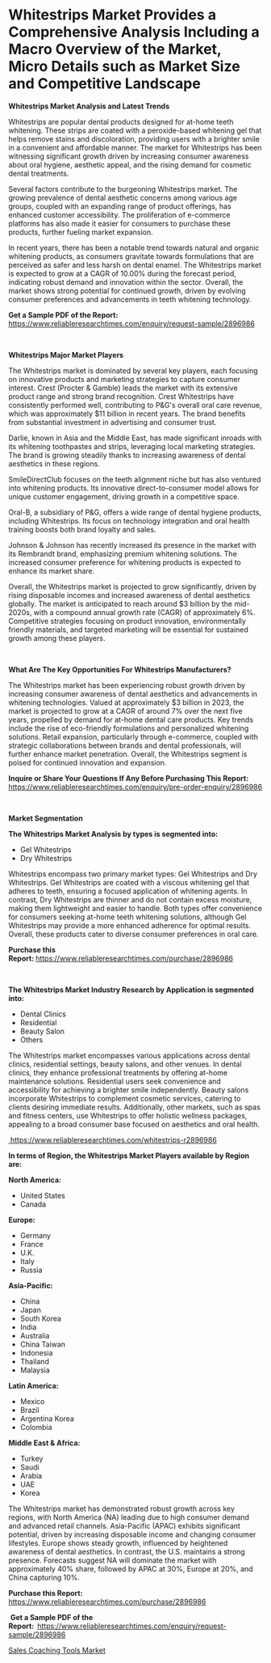 <p><h1>Whitestrips Market Provides a Comprehensive Analysis Including a Macro Overview of the Market, Micro Details such as Market Size and Competitive Landscape</h1></p><p><strong>Whitestrips Market Analysis and Latest Trends</strong></p>
<p><p>Whitestrips are popular dental products designed for at-home teeth whitening. These strips are coated with a peroxide-based whitening gel that helps remove stains and discoloration, providing users with a brighter smile in a convenient and affordable manner. The market for Whitestrips has been witnessing significant growth driven by increasing consumer awareness about oral hygiene, aesthetic appeal, and the rising demand for cosmetic dental treatments.</p><p>Several factors contribute to the burgeoning Whitestrips market. The growing prevalence of dental aesthetic concerns among various age groups, coupled with an expanding range of product offerings, has enhanced customer accessibility. The proliferation of e-commerce platforms has also made it easier for consumers to purchase these products, further fueling market expansion. </p><p>In recent years, there has been a notable trend towards natural and organic whitening products, as consumers gravitate towards formulations that are perceived as safer and less harsh on dental enamel. The Whitestrips market is expected to grow at a CAGR of 10.00% during the forecast period, indicating robust demand and innovation within the sector. Overall, the market shows strong potential for continued growth, driven by evolving consumer preferences and advancements in teeth whitening technology.</p></p>
<p><strong>Get a Sample PDF of the Report:&nbsp;</strong> <a href="https://www.reliableresearchtimes.com/enquiry/request-sample/2896986?utm_campaign=2984&utm_medium=2&utm_source=Github&utm_content=ia&utm_term=15032025&utm_id=whitestrips">https://www.reliableresearchtimes.com/enquiry/request-sample/2896986</a></p>
<p>&nbsp;</p>
<p><strong>Whitestrips Major Market Players</strong></p>
<p><p>The Whitestrips market is dominated by several key players, each focusing on innovative products and marketing strategies to capture consumer interest. Crest (Procter & Gamble) leads the market with its extensive product range and strong brand recognition. Crest Whitestrips have consistently performed well, contributing to P&G's overall oral care revenue, which was approximately $11 billion in recent years. The brand benefits from substantial investment in advertising and consumer trust.</p><p>Darlie, known in Asia and the Middle East, has made significant inroads with its whitening toothpastes and strips, leveraging local marketing strategies. The brand is growing steadily thanks to increasing awareness of dental aesthetics in these regions.</p><p>SmileDirectClub focuses on the teeth alignment niche but has also ventured into whitening products. Its innovative direct-to-consumer model allows for unique customer engagement, driving growth in a competitive space. </p><p>Oral-B, a subsidiary of P&G, offers a wide range of dental hygiene products, including Whitestrips. Its focus on technology integration and oral health training boosts both brand loyalty and sales. </p><p>Johnson & Johnson has recently increased its presence in the market with its Rembrandt brand, emphasizing premium whitening solutions. The increased consumer preference for whitening products is expected to enhance its market share.</p><p>Overall, the Whitestrips market is projected to grow significantly, driven by rising disposable incomes and increased awareness of dental aesthetics globally. The market is anticipated to reach around $3 billion by the mid-2020s, with a compound annual growth rate (CAGR) of approximately 6%. Competitive strategies focusing on product innovation, environmentally friendly materials, and targeted marketing will be essential for sustained growth among these players.</p></p>
<p>&nbsp;</p>
<p><strong>What Are The Key Opportunities For Whitestrips Manufacturers?</strong></p>
<p><p>The Whitestrips market has been experiencing robust growth driven by increasing consumer awareness of dental aesthetics and advancements in whitening technologies. Valued at approximately $3 billion in 2023, the market is projected to grow at a CAGR of around 7% over the next five years, propelled by demand for at-home dental care products. Key trends include the rise of eco-friendly formulations and personalized whitening solutions. Retail expansion, particularly through e-commerce, coupled with strategic collaborations between brands and dental professionals, will further enhance market penetration. Overall, the Whitestrips segment is poised for continued innovation and expansion.</p></p>
<p><strong>Inquire or Share Your Questions If Any Before Purchasing This Report:</strong> <a href="https://www.reliableresearchtimes.com/enquiry/pre-order-enquiry/2896986?utm_campaign=2984&utm_medium=2&utm_source=Github&utm_content=ia&utm_term=15032025&utm_id=whitestrips">https://www.reliableresearchtimes.com/enquiry/pre-order-enquiry/2896986</a></p>
<p>&nbsp;</p>
<p><strong>Market Segmentation</strong></p>
<p><strong>The Whitestrips Market Analysis by types is segmented into:</strong></p>
<p><ul><li>Gel Whitestrips</li><li>Dry Whitestrips</li></ul></p>
<p><p>Whitestrips encompass two primary market types: Gel Whitestrips and Dry Whitestrips. Gel Whitestrips are coated with a viscous whitening gel that adheres to teeth, ensuring a focused application of whitening agents. In contrast, Dry Whitestrips are thinner and do not contain excess moisture, making them lightweight and easier to handle. Both types offer convenience for consumers seeking at-home teeth whitening solutions, although Gel Whitestrips may provide a more enhanced adherence for optimal results. Overall, these products cater to diverse consumer preferences in oral care.</p></p>
<p><strong>Purchase this Report:&nbsp;</strong><a href="https://www.reliableresearchtimes.com/purchase/2896986?utm_campaign=2984&utm_medium=2&utm_source=Github&utm_content=ia&utm_term=15032025&utm_id=whitestrips">https://www.reliableresearchtimes.com/purchase/2896986</a></p>
<p>&nbsp;</p>
<p><strong>The Whitestrips Market Industry Research by Application is segmented into:</strong></p>
<p><ul><li>Dental Clinics</li><li>Residential</li><li>Beauty Salon</li><li>Others</li></ul></p>
<p><p>The Whitestrips market encompasses various applications across dental clinics, residential settings, beauty salons, and other venues. In dental clinics, they enhance professional treatments by offering at-home maintenance solutions. Residential users seek convenience and accessibility for achieving a brighter smile independently. Beauty salons incorporate Whitestrips to complement cosmetic services, catering to clients desiring immediate results. Additionally, other markets, such as spas and fitness centers, use Whitestrips to offer holistic wellness packages, appealing to a broad consumer base focused on aesthetics and oral health.</p></p>
<p><a href="https://www.reliableresearchtimes.com/whitestrips-r2896986?utm_campaign=2984&utm_medium=2&utm_source=Github&utm_content=ia&utm_term=15032025&utm_id=whitestrips">&nbsp;https://www.reliableresearchtimes.com/whitestrips-r2896986</a></p>
<p><strong>In terms of Region, the Whitestrips Market Players available by Region are:</strong></p>
<p>
    <p> <strong> North America: </strong>
        <ul>
            <li>United States</li>
            <li>Canada</li>
        </ul>
        </p> 
    <p> <strong> Europe: </strong>
        <ul>
            <li>Germany</li>
            <li>France</li>
            <li>U.K.</li>
            <li>Italy</li>
            <li>Russia</li>
        </ul>
        </p> 
    <p> <strong> Asia-Pacific: </strong>
        <ul>
            <li>China</li>
            <li>Japan</li>
            <li>South Korea</li>
            <li>India</li>
            <li>Australia</li>
            <li>China Taiwan</li>
            <li>Indonesia</li>
            <li>Thailand</li>
            <li>Malaysia</li>
        </ul>
        </p> 
    <p> <strong> Latin America: </strong>
        <ul>
            <li>Mexico</li>
            <li>Brazil</li>
            <li>Argentina Korea</li>
            <li>Colombia</li>
        </ul>
        </p> 
    <p> <strong> Middle East & Africa: </strong>
        <ul>
            <li>Turkey</li>
            <li>Saudi</li>
            <li>Arabia</li>
            <li>UAE</li>
            <li>Korea</li>
        </ul>
    </p>
    </p>
<p><p>The Whitestrips market has demonstrated robust growth across key regions, with North America (NA) leading due to high consumer demand and advanced retail channels. Asia-Pacific (APAC) exhibits significant potential, driven by increasing disposable income and changing consumer lifestyles. Europe shows steady growth, influenced by heightened awareness of dental aesthetics. In contrast, the U.S. maintains a strong presence. Forecasts suggest NA will dominate the market with approximately 40% share, followed by APAC at 30%, Europe at 20%, and China capturing 10%.</p></p>
<p><strong>Purchase this Report: </strong><a href="https://www.reliableresearchtimes.com/purchase/2896986?utm_campaign=2984&utm_medium=2&utm_source=Github&utm_content=ia&utm_term=15032025&utm_id=whitestrips">https://www.reliableresearchtimes.com/purchase/2896986</a></p>
<p>&nbsp;<strong>Get a Sample PDF of the Report:&nbsp;&nbsp;</strong><a href="https://www.reliableresearchtimes.com/enquiry/request-sample/2896986?utm_campaign=2984&utm_medium=2&utm_source=Github&utm_content=ia&utm_term=15032025&utm_id=whitestrips">https://www.reliableresearchtimes.com/enquiry/request-sample/2896986</a></p>
<p><strong></strong></p>
<p><p><a href="https://github.com/salodipura00/Market-Research-Report-List-1/blob/main/sales-coaching-tools-market.md?utm_campaign=2984&utm_medium=2&utm_source=Github&utm_content=ia&utm_term=15032025&utm_id=whitestrips">Sales Coaching Tools Market</a></p></p>